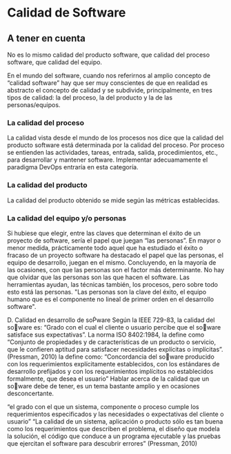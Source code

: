 # Calidad de Software

## A tener en cuenta

No es lo mismo calidad del producto software, que calidad del proceso software, que calidad del equipo.

En el mundo del software, cuando nos referirnos al amplio concepto de “calidad software” hay que ser muy conscientes de que en realidad es abstracto el concepto de calidad y se subdivide, principalmente, en tres tipos de calidad: la del proceso, la del producto y la de las personas/equipos.

### La calidad del proceso

La calidad vista desde el mundo de los procesos nos dice que la calidad del producto software está determinada por la
calidad del proceso. Por proceso se entienden las actividades, tareas, entrada, salida, procedimientos, etc., para
desarrollar y mantener software. Implementar adecuamamente el paradigma DevOps entraría en esta categoría.

### La calidad del producto

La calidad del producto obtenido se mide según las métricas establecidas.

### La calidad del equipo y/o personas

Si hubiese que elegir, entre las claves que determinan el éxito de un proyecto de software, sería el papel que juegan “las personas”.
En mayor o menor medida, prácticamente todo aquel que ha estudiado el éxito o fracaso de un proyecto software ha
destacado el papel que las personas, el equipo de desarrollo, juegan en el mismo. Concluyendo, en la mayoría de las ocasiones,
con que las personas son el factor más determinante.
No hay que olvidar que las personas son las que hacen el software. Las herramientas ayudan, las técnicas también, los
procesos, pero sobre todo esto está las personas. "Las personas son la clave del éxito, el equipo humano que es el componente
no lineal de primer orden en el desarrollo software".

D. Calidad en desarrollo de soware
Según la IEEE 729-83, la calidad del soware es: “Grado con el cual el cliente o usuario percibe que el soware satisface
sus expectativas”. La norma ISO 8402:1984, la define como “Conjunto de propiedades y de características de un producto
o servicio, que le confieren aptitud para satisfacer necesidades explícitas o implícitas”. (Pressman, 2010) la define como:
“Concordancia del soware producido con los requerimientos explícitamente establecidos, con los estándares de desarrollo
prefijados y con los requerimientos implícitos no establecidos formalmente, que desea el usuario” Hablar acerca de la calidad
que un soware debe de tener, es un tema bastante amplio y en ocasiones desconcertante.

“el grado con el que un sistema, componente
o proceso cumple los requerimientos especificados y las necesidades o expectativas del cliente o usuario”
“La calidad de un sistema, aplicación o producto sólo es tan buena como los requerimientos que describen el problema,
el diseño que modela la solución, el código que conduce a un programa ejecutable y las pruebas que ejercitan el software para
descubrir errores” (Pressman, 2010)
